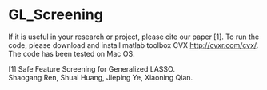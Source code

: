 # GL_Screening
If it is useful in your research or project, please cite our paper [1].
To run the code, please download and install matlab toolbox CVX http://cvxr.com/cvx/.  
The code has been tested on Mac OS. 

[1] Safe Feature Screening for Generalized LASSO.  
Shaogang Ren, Shuai Huang, Jieping Ye, Xiaoning Qian.
